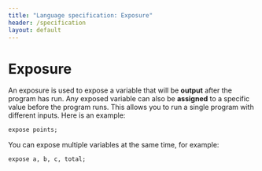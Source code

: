 ```yaml
---
title: "Language specification: Exposure"
header: /specification
layout: default
---
```

# Exposure

An exposure is used to expose a variable that will be **output** after the
program has run. Any exposed variable can also be **assigned** to a specific
value before the program runs. This allows you to run a single program with
different inputs. Here is an example:

```ruby
expose points;
```

You can expose multiple variables at the same time, for example:

```ruby
expose a, b, c, total;
```
